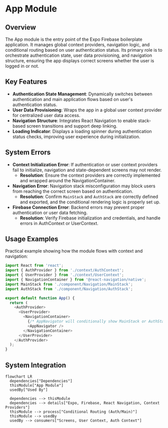 # App Module

## Overview
The App module is the entry point of the Expo Firebase boilerplate application. It manages global context providers, navigation logic, and conditional routing based on user authentication status. Its primary role is to orchestrate authentication state, user data provisioning, and navigation structure, ensuring the app displays correct screens whether the user is logged in or not.

## Key Features
- **Authentication State Management**: Dynamically switches between authentication and main application flows based on user's authentication status.
- **User Data Provisioning**: Wraps the app in a global user context provider for centralized user data access.
- **Navigation Structure**: Integrates React Navigation to enable stack-based screen transitions and support deep linking.
- **Loading Indicator**: Displays a loading spinner during authentication status checks, improving user experience during initialization.

## System Errors
- **Context Initialization Error**: If authentication or user context providers fail to initialize, navigation and state-dependent screens may not render.
  - **Resolution**: Ensure the context providers are correctly implemented and wrapped around the NavigationContainer.
- **Navigation Error**: Navigation stack misconfiguration may block users from reaching the correct screen based on authentication.
  - **Resolution**: Confirm `MainStack` and `AuthStack` are correctly defined and exported, and the conditional rendering logic is properly set up.
- **Firebase Connection Error**: Backend errors may prevent proper authentication or user data fetching.
  - **Resolution**: Verify Firebase initialization and credentials, and handle errors in AuthContext or UserContext.

## Usage Examples
Practical example showing how the module flows with context and navigation:

```javascript
import React from 'react';
import { AuthProvider } from './context/AuthContext';
import { UserProvider } from './context/UserContext';
import { NavigationContainer } from '@react-navigation/native';
import MainStack from './component/Navigation/MainStack';
import AuthStack from './component/Navigation/AuthStack';

export default function App() {
  return (
    <AuthProvider>
      <UserProvider>
        <NavigationContainer>
          {/* AppNavigator will conditionally show MainStack or AuthStack based on authentication */}
          <AppNavigator />
        </NavigationContainer>
      </UserProvider>
    </AuthProvider>
  );
}
```

## System Integration

```mermaid
flowchart LR
  dependencies["Dependencies"]
  thisModule["App Module"]
  usedBy["Used By"]

  dependencies --> thisModule
  dependencies --> details["Expo, Firebase, React Navigation, Context Providers"]
  thisModule --> process["Conditional Routing (Auth/Main)"]
  thisModule --> usedBy
  usedBy --> consumers["Screens, User Context, Auth Context"]
```
